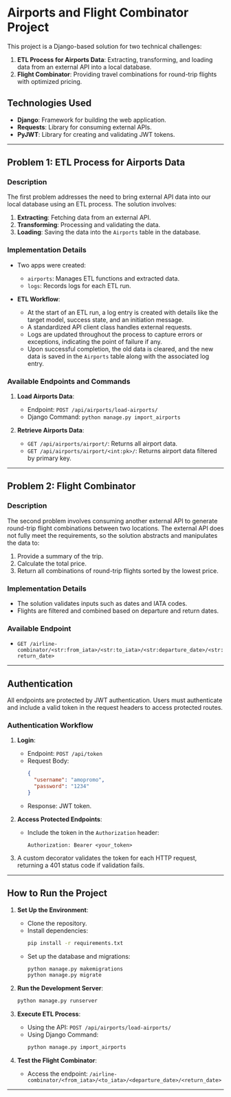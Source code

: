 # Airports and Flight Combinator Project

This project is a Django-based solution for two technical challenges:

1. **ETL Process for Airports Data**: Extracting, transforming, and loading data from an external API into a local database.
2. **Flight Combinator**: Providing travel combinations for round-trip flights with optimized pricing.

## Technologies Used

- **Django**: Framework for building the web application.
- **Requests**: Library for consuming external APIs.
- **PyJWT**: Library for creating and validating JWT tokens.

---

## Problem 1: ETL Process for Airports Data

### Description
The first problem addresses the need to bring external API data into our local database using an ETL process. The solution involves:

1. **Extracting**: Fetching data from an external API.
2. **Transforming**: Processing and validating the data.
3. **Loading**: Saving the data into the `Airports` table in the database.

### Implementation Details

- Two apps were created:
  - `airports`: Manages ETL functions and extracted data.
  - `logs`: Records logs for each ETL run.

- **ETL Workflow**:
  - At the start of an ETL run, a log entry is created with details like the target model, success state, and an initiation message.
  - A standardized API client class handles external requests.
  - Logs are updated throughout the process to capture errors or exceptions, indicating the point of failure if any.
  - Upon successful completion, the old data is cleared, and the new data is saved in the `Airports` table along with the associated log entry.

### Available Endpoints and Commands

1. **Load Airports Data**:
   - Endpoint: `POST /api/airports/load-airports/`
   - Django Command: `python manage.py import_airports`

2. **Retrieve Airports Data**:
   - `GET /api/airports/airport/`: Returns all airport data.
   - `GET /api/airports/airport/<int:pk>/`: Returns airport data filtered by primary key.

---

## Problem 2: Flight Combinator

### Description
The second problem involves consuming another external API to generate round-trip flight combinations between two locations. The external API does not fully meet the requirements, so the solution abstracts and manipulates the data to:

1. Provide a summary of the trip.
2. Calculate the total price.
3. Return all combinations of round-trip flights sorted by the lowest price.

### Implementation Details

- The solution validates inputs such as dates and IATA codes.
- Flights are filtered and combined based on departure and return dates.

### Available Endpoint

- `GET /airline-combinator/<str:from_iata>/<str:to_iata>/<str:departure_date>/<str:return_date>`

---

## Authentication

All endpoints are protected by JWT authentication. Users must authenticate and include a valid token in the request headers to access protected routes.

### Authentication Workflow

1. **Login**:
   - Endpoint: `POST /api/token`
   - Request Body:
     ```json
     {
       "username": "amopromo",
       "password": "1234"
     }
     ```
   - Response: JWT token.

2. **Access Protected Endpoints**:
   - Include the token in the `Authorization` header:
     ```
     Authorization: Bearer <your_token>
     ```

3. A custom decorator validates the token for each HTTP request, returning a 401 status code if validation fails.

---

## How to Run the Project

1. **Set Up the Environment**:
   - Clone the repository.
   - Install dependencies:
     ```bash
     pip install -r requirements.txt
     ```
   - Set up the database and migrations:
     ```bash
     python manage.py makemigrations
     python manage.py migrate
     ```

2. **Run the Development Server**:
   ```bash
   python manage.py runserver
   ```

3. **Execute ETL Process**:
   - Using the API: `POST /api/airports/load-airports/`
   - Using Django Command:
     ```bash
     python manage.py import_airports
     ```

4. **Test the Flight Combinator**:
   - Access the endpoint: `/airline-combinator/<from_iata>/<to_iata>/<departure_date>/<return_date>`

---

